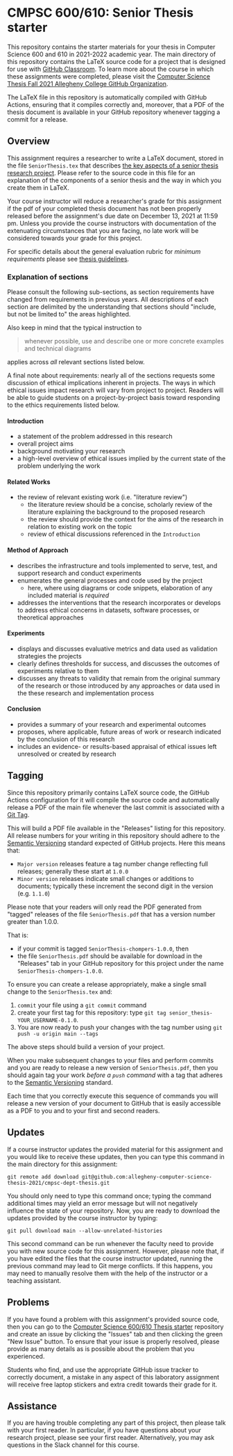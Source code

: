 # CMPSC 600/610: Senior Thesis starter

This repository contains the starter materials for your thesis
in Computer Science 600 and 610 in 2021-2022 academic year. The main directory of this repository
contains the LaTeX source code for a project that is designed for use with [GitHub
Classroom](https://classroom.github.com/). To learn more about the course in
which these assignments were completed, please visit the [Computer Science Thesis Fall 2021 Allegheny College GitHub
Organization](https://github.com/allegheny-computer-science-thesis-2021).

The LaTeX file in this repository is automatically compiled with GitHub Actions, ensuring that it compiles correctly and, moreover, that a PDF of the thesis document is available in your GitHub repository whenever tagging a commit for a release.

## Overview

This assignment requires a researcher to write a LaTeX document, stored in the
file `SeniorThesis.tex` that describes [the key aspects of a
senior thesis research project](#explanation-of-sections). Please refer to the source code in this file for
an explanation of the components of a senior thesis and the way in
which you create them in LaTeX.

Your course instructor will reduce a researcher's grade for this assignment if
the pdf of your completed thesis document has not been properly released before the
assignment's due date on December 13, 2021 at 11:59 pm. Unless
you provide the course instructors with documentation of the extenuating
circumstances that you are facing, no late work will be considered towards your
grade for this project.

For specific details about the general evaluation rubric for _minimum requirements_ please see [thesis guidelines](https://github.com/Allegheny-Computer-Science-Thesis-2021/course-materials/blob/main/CODE_OF_CONDUCT.md#thesis-document-minimum-requirements).

### Explanation of sections

Please consult the following sub-sections, as section requirements have changed from requirements in previous years. All descriptions of each section are delimited by the understanding that sections should "include, but not be limited to" the areas highlighted.

Also keep in mind that the typical instruction to

> whenever possible, use and describe one or more concrete examples and technical diagrams

applies across _all_ relevant sections listed below.

A final note about requirements: nearly all of the sections requests some discussion of ethical implications inherent in projects. The ways in which ethical issues impact research will vary from project to project. Readers will be able to guide students on a project-by-project basis toward responding to the ethics requirements listed below.

#### Introduction

* a statement of the problem addressed in this research
* overall project aims
* background motivating your research
* a high-level overview of ethical issues implied by the current state of the problem underlying the work

#### Related Works

* the review of relevant existing work (i.e. "literature review")
  * the literature review should be a concise, scholarly review of the literature explaining the background to the proposed research 
  * the review should provide the context for the aims of the research in relation to existing work on the topic
  * review of ethical discussions referenced in the `Introduction`
  
#### Method of Approach

* describes the infrastructure and tools implemented to serve, test, and support research and conduct experiments
* enumerates the general processes and code used by the project
  * here, where using diagrams or code snippets, elaboration of any included material is _required_
* addresses the interventions that the research incorporates or develops to address ethical concerns in datasets, software processes, or theoretical approaches

#### Experiments

* displays and discusses evaluative metrics and data used as validation strategies the projects
* clearly defines thresholds for success, and discusses the outcomes of experiments relative to them
* discusses any threats to validity that remain from the original summary of the research or those introduced by any approaches or data used in the these research and implementation process

#### Conclusion

* provides a summary of your research and experimental outcomes
* proposes, where applicable, future areas of work or research indicated by the conclusion of this research
* includes an evidence- or results-based appraisal of ethical issues left unresolved or created by research

## Tagging

Since this repository primarily contains LaTeX source code, the GitHub Actions 
configuration for it will compile the source code and automatically release a
PDF of the main file whenever the last commit is associated with a [Git
Tag](https://git-scm.com/book/en/v2/Git-Basics-Tagging). 

This will build a PDF file available in the "Releases" listing
for this repository. All release numbers for your writing in this repository
should adhere to the [Semantic Versioning](http://semver.org/) standard expected
of GitHub projects. Here this means that:

* `Major version` releases feature a tag number change reflecting full releases; generally these start at `1.0.0`
* `Minor version` releases indicate small changes or additions to documents; typically these increment the second digit in the version (e.g. `1.1.0`)

Please note that your readers will only read the PDF generated from "tagged" releases 
of the file `SeniorThesis.pdf` that has a version number greater than
1.0.0. 

That is:

* if your commit is tagged `SeniorThesis-chompers-1.0.0`, then 
* the file `SeniorThesis.pdf` should be available for download in the "Releases" tab in your GitHub repository for this project under the name
`SeniorThesis-chompers-1.0.0`.

To ensure you can create a release appropriately, make a single small change to the
`SeniorThesis.tex` and:

1. `commit` your file using a `git commit` command
2. create your first tag for this repository: type `git tag senior_thesis-YOUR_USERNAME-0.1.0`. 
3. You are now ready to push your changes with the tag number using  `git push -u origin main --tags`

The above steps should build a version of your project.

When you make subsequent changes to your files and perform commits and you are
ready to release a new version of `SeniorThesis.pdf`, then you should
again tag your work _before a `push` command_ with a tag that
adheres to the [Semantic Versioning](http://semver.org/) standard. 

Each time that you correctly execute this sequence of commands you will release a new
version of your document to GitHub that is easily accessible as a PDF to you and
to your first and second readers.

## Updates

If a course instructor updates the provided material for this assignment and
you would like to receive these updates, then you can type this command in the
main directory for this assignment:

```
git remote add download git@github.com:allegheny-computer-science-thesis-2021/cmpsc-dept-thesis.git
```

You should only need to type this command once; typing the command additional
times may yield an error message but will not negatively influence the state of
your repository. Now, you are ready to download the updates provided by the
course instructor by typing:

```
git pull download main --allow-unrelated-histories
```

This second command can be run whenever the faculty need to provide you
with new source code for this assignment. However, please note that, if you have
edited the files that the course instructor updated, running the previous
command may lead to Git merge conflicts. If this happens, you may need to
manually resolve them with the help of the instructor or a teaching assistant.

## Problems

If you have found a problem with this assignment's provided source code, then
you can go to the [Computer Science 600/610 Thesis starter](https://github.com/allegheny-computer-science-thesis-2021/cmpsc-dept-thesis)
repository and create an issue by clicking the "Issues" tab and then clicking
the green "New Issue" button. To ensure that your issue is properly resolved,
please provide as many details as is possible about the problem that you
experienced.

Students who find, and use the appropriate GitHub issue tracker to correctly
document, a mistake in any aspect of this laboratory assignment will receive
free laptop stickers and extra credit towards their grade for it.

## Assistance

If you are having trouble completing any part of this project, then please talk
with your first reader. In particular, if you have questions about your research project, please
see your first reader. Alternatively, you may ask questions in the Slack channel for this course.
